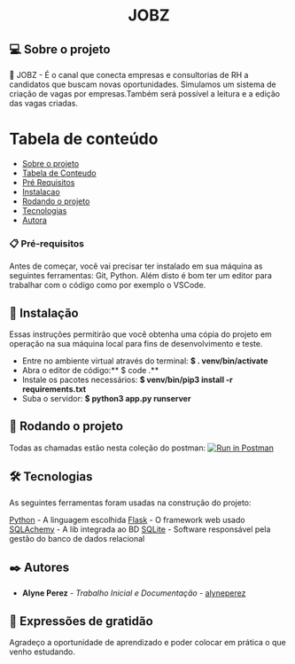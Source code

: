 <h1 align="center">JOBZ</h1>

## 💻 Sobre o projeto
💼 JOBZ - É o canal que conecta empresas e consultorias de RH a candidatos que buscam novas oportunidades.
Simulamos um sistema de criação de vagas por empresas.Também será possível a leitura e a edição das vagas criadas.

Tabela de conteúdo
=================
<!--ts-->
   * [Sobre o projeto](#Sobre)
   * [Tabela de Conteudo](#tabela-de-conteudo)
   * [Pré Requisitos](#pre-requisitos)
   * [Instalacao](#instalacao)
   * [Rodando o projeto](#execucao)
   * [Tecnologias](#tecnologias)
   * [Autora](#autora)
<!--te-->

### 📋 Pré-requisitos

Antes de começar, você vai precisar ter instalado em sua máquina as seguintes ferramentas: Git, Python. Além disto é bom ter um editor para trabalhar com o código como por exemplo o VSCode.


## 🚀 Instalação

Essas instruções permitirão que você obtenha uma cópia do projeto em operação na sua máquina local para fins de desenvolvimento e teste.

- Entre no ambiente virtual através do terminal: **$ . venv/bin/activate**
- Abra o editor de código:** $ code .**
- Instale os pacotes necessários: **$ venv/bin/pip3 install -r requirements.txt**
- Suba o servidor: **$ python3 app.py runserver**

## 🚀 Rodando o projeto

Todas as chamadas estão nesta coleção do postman:
[![Run in Postman](https://run.pstmn.io/button.svg)](https://app.getpostman.com/run-collection/12847126-3cb7095e-99b3-4d3c-8999-74c81ada4d77?action=collection%2Ffork&collection-url=entityId%3D12847126-3cb7095e-99b3-4d3c-8999-74c81ada4d77%26entityType%3Dcollection%26workspaceId%3D57bc0a49-2461-45b5-95cd-be1511e86741)

## 🛠️ Tecnologias

As seguintes ferramentas foram usadas na construção do projeto:

<a href=“https://www.python.org/“>Python</a> - A linguagem escolhida
<a href=“https://flask.palletsprojects.com/en/2.0.x/“>Flask</a> - O framework web usado
<a href=“https://docs.sqlalchemy.org/en/14//“>SQLAchemy</a> - A lib integrada ao BD
<a href=“https://www.sqlite.org/index.html“>SQLite</a> - Software responsável pela gestão do banco de dados relacional

## ✒️ Autores

* **Alyne Perez** - *Trabalho Inicial e Documentação* - [alyneperez](https://github.com/alyneperez)

## 🎁 Expressões de gratidão

Agradeço a oportunidade de aprendizado e poder colocar em prática o que venho estudando.
